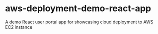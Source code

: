 # aws-deployment-demo-react-app
A demo React user portal app for showcasing cloud deployment to AWS EC2 instance
